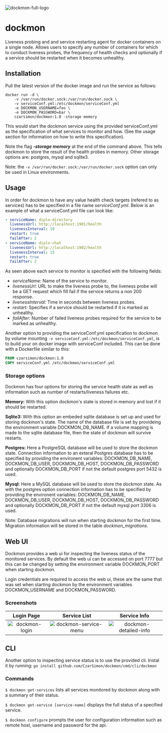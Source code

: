 ![dockmon-full-logo](https://user-images.githubusercontent.com/9406331/44312536-3455f480-a3fa-11e8-947d-a62a18e50d66.png)

# dockmon #
Liveness probing and and service restarting agent for docker containers on a single node. Allows users to specify any number of containers for which to conduct liveness probes, the frequency of health checks and optionally if a service should be restarted when it becomes unhealthy.

## Installation #
Pull the latest version of the docker image and run the service as follows:

```
docker run -d \
    -v /var/run/docker.sock:/var/run/docker.sock \
    -v serviceConf.yml:/etc/dockmon/serviceConf.yml
    -e DOCKMON_USERNAME=foo \
    -e DOCKMON_PASSWORD=bar \
    czarsimon/dockmon:1.0 -storage memory
```
This would start the dockmon service using the provided serviceConf.yml as the specification of what services to monitor and how. (See the usage section for information on how to write this specification).

Note the flag _**-storage memory**_ at the end of the command above. This tells dockmon to store the result of the health probes in memory. Other storage options are: postgres, mysql and sqlite3.  

Note: the `-v /var/run/docker.sock:/var/run/docker.sock` option can only be used in Linux environments.

## Usage #
In order for dockmon to have any value health check targets (refered to as services) has to be specified in a file name _serviceConf.yml_. Below is an example of what a serviceConf.yml file can look like:
```yaml
- serviceName: diplo-directory
  livenessUrl: http://localhost:1901/health
  livenessInterval: 10
  restart: true
  failAfter: 2
- serviceName: diplo-chat
  livenessUrl: http://localhost:1902/health
  livenessInterval: 15
  restart: true
  failAfter: 2
```

As seen above each service to monitor is specified with the following fields:
- _serviceName:_ Name of the service to monitor.
- _livenessUrl:_ URL to make the liveness probe to, the liveness probe will be a GET request which fill fail if the service returns a non 200 response.
- _livenessInterval:_ Time in seconds between liveness probes.
- _restart:_ Specifies if a service should be restarted if it is marked as unhealthy.
- _failAfter:_ Number of failed liveness probes required for the service to be marked as unhealthy.

Another option to providing the serviceConf.yml specification to dockmon by volume mounting `-v serviceConf.yml:/etc/dockmon/serviceConf.yml`, is to build your on docker image with serviceConf included. This can be done with a Dockerfile similar to this:
```Dockerfile
FROM czarsimon/dockmon:1.0
COPY serviceConf.yml /etc/dockmon/serviceConf.yml
```
### Storage options #
Dockmon has four options for storing the service health state as well as information such as number of restarts/liveness failures etc.

**Memory:** With this option dockmon's state is stored in memory and lost if it should be restarted.

**Sqlite3:** With this option an embeded sqlite database is set up and used for storing dockmon's state. The name of the database file is set by provideing the environment variable DOCKMON_DB_NAME. If a volume mapping is made to the sqlite database file, then the state of dockmon will survive restarts.

**Postgres:** Here a PostgreSQL database will be used to store the dockmon state. Connection information to an exteral Postgres database has to be specified by providing the environent variables: DOCKMON_DB_NAME, DOCKMON_DB_USER, DOCKMON_DB_HOST, DOCKMON_DB_PASSWORD and optionally DOCKMON_DB_PORT if not the default postgres port 5432 is used.

**Mysql:** Here a MySQL database will be used to store the dockmon state. As with the postgres option connection information has to be specified by providing the environent variables: DOCKMON_DB_NAME, DOCKMON_DB_USER, DOCKMON_DB_HOST, DOCKMON_DB_PASSWORD and optionally DOCKMON_DB_PORT if not the default mysql port 3306 is used.

Note: Database migrations will run when starting dockmon for the first time. Migration information will be stored in the table _dockmon_migrations_.

## Web UI #
Dockmon provides a web ui for inspecting the liveness status of the monitored services. By default the web ui can be accessed on port 7777 but this can be changed by setting the environment variable DOCKMON_PORT when starting dockmon.

Login credentials are required to access the web ui, these are the same that was set when starting dockmon by the environment variables DOCKMON_USERNAME and DOCKMON_PASSWORD.

### Screenshots #
| Login Page | Service List | Service Info |
|:-------------:|:-------:|:-------:|
|![dockmon-login](https://user-images.githubusercontent.com/9406331/44313173-c7475c80-a403-11e8-8087-7239b02f1709.png)|![dockmon-service-menu](https://user-images.githubusercontent.com/9406331/44313176-cd3d3d80-a403-11e8-8073-e9de25a3ae8e.png)|![dockmon-detailed-info](https://user-images.githubusercontent.com/9406331/44313171-c1ea1200-a403-11e8-80ff-97138d987f83.png)|

## CLI #
Another option to inspecting service status is to use the provided cli. Instal it by running: `go install github.com/CzarSimon/dockmon/cmd/cli/dockmon`

### Commands #
`$ dockmon get-services` lists all services monitored by dockmon along with a summary of their status.

`$ dockmon get-service [service-name]` displays the full status of a specified service.

`$ dockmon configure` prompts the user for configuration information such as remote host, username and password for the api.
